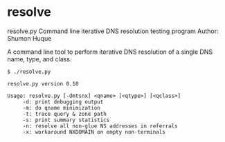 resolve
=======

resolve.py
Command line iterative DNS resolution testing program
Author: Shumon Huque

A command line tool to perform iterative DNS resolution of a single
DNS name, type, and class.

```
$ ./resolve.py

resolve.py version 0.10

Usage: resolve.py [-dmtsnx] <qname> [<qtype>] [<qclass>]
     -d: print debugging output
     -m: do qname minimization
     -t: trace query & zone path
     -s: print summary statistics
     -n: resolve all non-glue NS addresses in referrals
     -x: workaround NXDOMAIN on empty non-terminals
```
